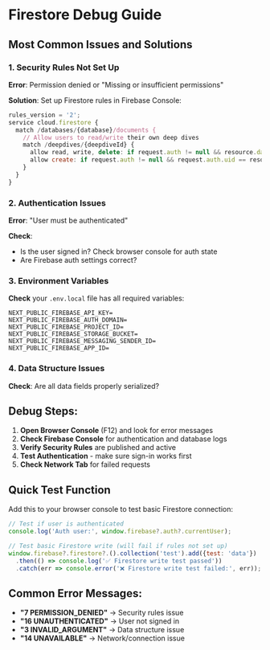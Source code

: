 # Firestore Debug Guide

## Most Common Issues and Solutions

### 1. Security Rules Not Set Up
**Error**: Permission denied or "Missing or insufficient permissions"

**Solution**: Set up Firestore rules in Firebase Console:
```javascript
rules_version = '2';
service cloud.firestore {
  match /databases/{database}/documents {
    // Allow users to read/write their own deep dives
    match /deepdives/{deepdiveId} {
      allow read, write, delete: if request.auth != null && resource.data.userId == request.auth.uid;
      allow create: if request.auth != null && request.auth.uid == resource.data.userId;
    }
  }
}
```

### 2. Authentication Issues
**Error**: "User must be authenticated"

**Check**: 
- Is the user signed in? Check browser console for auth state
- Are Firebase auth settings correct?

### 3. Environment Variables
**Check** your `.env.local` file has all required variables:
```
NEXT_PUBLIC_FIREBASE_API_KEY=
NEXT_PUBLIC_FIREBASE_AUTH_DOMAIN=
NEXT_PUBLIC_FIREBASE_PROJECT_ID=
NEXT_PUBLIC_FIREBASE_STORAGE_BUCKET=
NEXT_PUBLIC_FIREBASE_MESSAGING_SENDER_ID=
NEXT_PUBLIC_FIREBASE_APP_ID=
```

### 4. Data Structure Issues
**Check**: Are all data fields properly serialized?

## Debug Steps:

1. **Open Browser Console** (F12) and look for error messages
2. **Check Firebase Console** for authentication and database logs
3. **Verify Security Rules** are published and active
4. **Test Authentication** - make sure sign-in works first
5. **Check Network Tab** for failed requests

## Quick Test Function

Add this to your browser console to test basic Firestore connection:
```javascript
// Test if user is authenticated
console.log('Auth user:', window.firebase?.auth?.currentUser);

// Test basic Firestore write (will fail if rules not set up)
window.firebase?.firestore?.().collection('test').add({test: 'data'})
  .then(() => console.log('✅ Firestore write test passed'))
  .catch(err => console.error('❌ Firestore write test failed:', err));
```

## Common Error Messages:

- **"7 PERMISSION_DENIED"** → Security rules issue
- **"16 UNAUTHENTICATED"** → User not signed in
- **"3 INVALID_ARGUMENT"** → Data structure issue
- **"14 UNAVAILABLE"** → Network/connection issue 